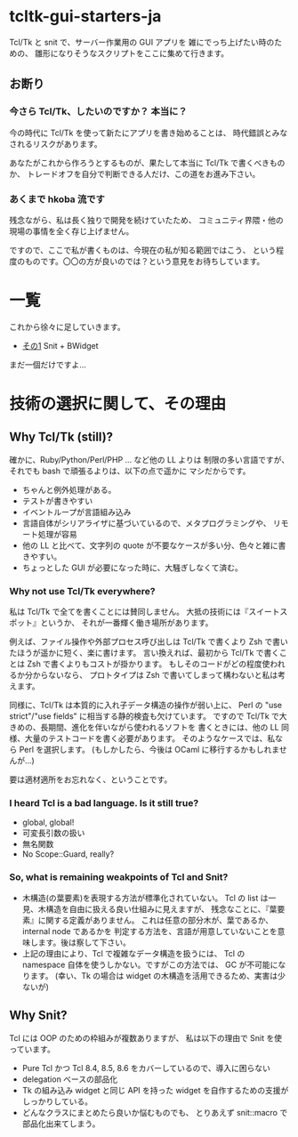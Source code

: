 # tcltk-gui-starters-ja

Tcl/Tk と snit で、サーバー作業用の GUI アプリを
雑にでっち上げたい時のための、
雛形になりそうなスクリプトをここに集めて行きます。

## お断り

### 今さら Tcl/Tk、したいのですか？ 本当に？

今の時代に Tcl/Tk を使って新たにアプリを書き始めることは、
時代錯誤とみなされるリスクがあります。

あなたがこれから作ろうとするものが、果たして本当に Tcl/Tk で書くべきものか、
トレードオフを自分で判断できる人だけ、この道をお進み下さい。

### あくまで hkoba 流です

残念ながら、私は長く独りで開発を続けていたため、
コミュニティ界隈・他の現場の事情を全く存じ上げません。

ですので、ここで私が書くものは、今現在の私が知る範囲ではこう、
という程度のものです。〇〇の方が良いのでは？という意見をお待ちしています。

# 一覧

これから徐々に足していきます。

* [その1](01/snitex1.tcl) Snit + BWidget


まだ一個だけですよ…

# 技術の選択に関して、その理由

## Why Tcl/Tk (still)?

確かに、Ruby/Python/Perl/PHP ... など他の LL よりは
制限の多い言語ですが、それでも bash で頑張るよりは、以下の点で遥かに
マシだからです。

* ちゃんと例外処理がある。
* テストが書きやすい
* イベントループが言語組み込み
* 言語自体がシリアライザに基づいているので、メタプログラミングや、
リモート処理が容易
* 他の LL と比べて、文字列の quote が不要なケースが多い分、色々と雑に書きやすい。
* ちょっとした GUI が必要になった時に、大騒ぎしなくて済む。

### Why not use Tcl/Tk everywhere?

私は Tcl/Tk で全てを書くことには賛同しません。
大抵の技術には『スイートスポット』というか、
それが一番輝く働き場所があります。

例えば、ファイル操作や外部プロセス呼び出しは Tcl/Tk で書くより
Zsh で書いたほうが遥かに短く、楽に書けます。
言い換えれば、最初から Tcl/Tk で書くことは
Zsh で書くよりもコストが掛かります。
もしそのコードがどの程度使われるか分からないなら、
プロトタイプは Zsh で書いてしまって構わないと私は考えます。

同様に、Tcl/Tk は本質的に入れ子データ構造の操作が弱い上に、
Perl の "use strict"/"use fields" に相当する静的検査も欠けています。
ですので Tcl/Tk で大きめの、長期間、進化を伴いながら使われるソフトを
書くときには、他の LL 同様、大量のテストコードを書く必要があります。
そのようなケースでは、私なら Perl を選択します。
(もしかしたら、今後は OCaml に移行するかもしれませんが…)

要は適材適所をお忘れなく、ということです。

### I heard Tcl is a bad language. Is it still true?

* global, global!
* 可変長引数の扱い
* 無名関数
* No Scope::Guard, really?

### So, what is remaining weakpoints of Tcl and Snit?

* 木構造(の葉要素)を表現する方法が標準化されていない。
Tcl の list は一見、木構造を自由に扱える良い仕組みに見えますが、
残念なことに、『葉要素』に関する定義がありません。
これは任意の部分木が、葉であるか、internal node であるかを
判定する方法を、言語が用意していないことを意味します。後は察して下さい。
* 上記の理由により、Tcl で複雑なデータ構造を扱うには、
Tcl の namespace 自体を使うしかない。ですがこの方法では、
GC が不可能になります。
(幸い、Tk の場合は widget の木構造を活用できるため、実害は少ないが)


## Why Snit?

Tcl には OOP のための枠組みが複数ありますが、
私は以下の理由で Snit を使っています。

* Pure Tcl かつ Tcl 8.4, 8.5, 8.6 をカバーしているので、導入に困らない
* delegation ベースの部品化
* Tk の組み込み widget と同じ API を持った widget を自作するための支援が
しっかりしている。
* どんなクラスにまとめたら良いか悩むものでも、
とりあえず snit::macro で部品化出来てしまう。
